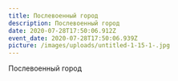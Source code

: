 ```yaml
---
title: Послевоенный город
description: Послевоенный город
date: 2020-07-28T17:50:06.912Z
event_date: 2020-07-28T17:50:06.939Z
picture: /images/uploads/untitled-1-15-1-.jpg
---
```

Послевоенный город